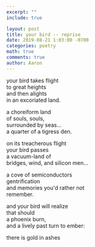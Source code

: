 ```yaml
---
excerpt: ""
include: true

layout: post
title: your bird -- reprise 
date: 2019-08-21 1:03:00 -0700
categories: poetry
math: true
comments: true
author: Aaron
---
```


your bird takes flight  
to great heights  
and then alights  
in an excoriated land.  

a choreiform land  
of souls, souls,  
surrounded by seas...  
a quarter of a tigress den.  

on its treacherous flight  
your bird passes  
a vacuum-land of  
bridges, wind, and silicon men...  

a cove of semiconductors  
gentrification  
and memories you'd rather not  
remember.  

and your bird will realize  
that should  
a phoenix burn,  
and a lively past turn to ember:  

there is gold in ashes
